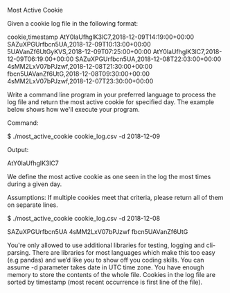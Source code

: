 Most Active Cookie

Given a cookie log file in the following format:

cookie,timestamp
AtY0laUfhglK3lC7,2018-12-09T14:19:00+00:00
SAZuXPGUrfbcn5UA,2018-12-09T10:13:00+00:00
5UAVanZf6UtGyKVS,2018-12-09T07:25:00+00:00
AtY0laUfhglK3lC7,2018-12-09T06:19:00+00:00
SAZuXPGUrfbcn5UA,2018-12-08T22:03:00+00:00
4sMM2LxV07bPJzwf,2018-12-08T21:30:00+00:00
fbcn5UAVanZf6UtG,2018-12-08T09:30:00+00:00
4sMM2LxV07bPJzwf,2018-12-07T23:30:00+00:00

Write a command line program in your preferred language to process the log file and return the most active cookie for specified day. The example below shows how we'll execute your program.

Command:

$ ./most_active_cookie cookie_log.csv -d 2018-12-09

Output:

AtY0laUfhglK3lC7


We define the most active cookie as one seen in the log the most times during a given day.

Assumptions:
If multiple cookies meet that criteria, please return all of them on separate lines.

$ ./most_active_cookie cookie_log.csv -d 2018-12-08

SAZuXPGUrfbcn5UA
4sMM2LxV07bPJzwf
fbcn5UAVanZf6UtG

You're only allowed to use additional libraries for testing, logging and cli-parsing. There are libraries for most languages which make this too easy (e.g pandas) and we’d like you to show off you coding skills.
You can assume -d parameter takes date in UTC time zone.
You have enough memory to store the contents of the whole file.
Cookies in the log file are sorted by timestamp (most recent occurrence is first line of the file).
